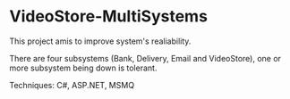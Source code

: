 # VideoStore-MultiSystems

This project amis to improve system's realiability. 

There are four subsystems (Bank, Delivery, Email and VideoStore),  one or more subsystem being down is tolerant.

Techniques: C#, ASP.NET, MSMQ
